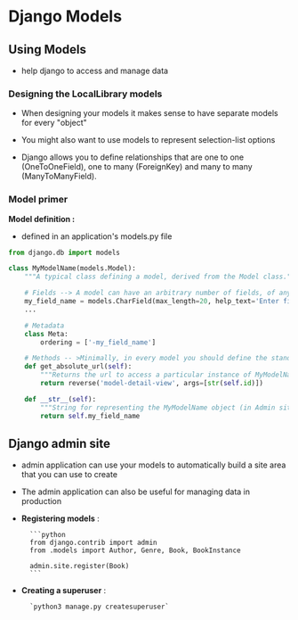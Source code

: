 # Django Models

## Using Models

- help django to access and manage data

### Designing the LocalLibrary models

- When designing your models it makes sense to have separate models for every "object" 

- You might also want to use models to represent selection-list options

- Django allows you to define relationships that are one to one (OneToOneField), one to many (ForeignKey) and many to many (ManyToManyField).

### Model primer

**Model definition :**

- defined in an application's models.py file

```python 
from django.db import models

class MyModelName(models.Model):
    """A typical class defining a model, derived from the Model class."""

    # Fields --> A model can have an arbitrary number of fields, of any type
    my_field_name = models.CharField(max_length=20, help_text='Enter field documentation')
    ...

    # Metadata
    class Meta:
        ordering = ['-my_field_name']

    # Methods -- >Minimally, in every model you should define the standard Python class method __str__() to return a human-readable string for each object.
    def get_absolute_url(self):
        """Returns the url to access a particular instance of MyModelName."""
        return reverse('model-detail-view', args=[str(self.id)])

    def __str__(self):
        """String for representing the MyModelName object (in Admin site etc.)."""
        return self.my_field_name
```

## Django admin site

- admin application can use your models to automatically build a site area that you can use to create

- The admin application can also be useful for managing data in production

- **Registering models** :

        ```python
        from django.contrib import admin
        from .models import Author, Genre, Book, BookInstance

        admin.site.register(Book)
        ```
- **Creating a superuser** : 

        `python3 manage.py createsuperuser`


